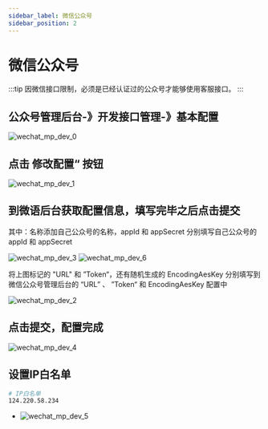 ```yaml
---
sidebar_label: 微信公众号
sidebar_position: 2
---
```


# 微信公众号

:::tip
因微信接口限制，必须是已经认证过的公众号才能够使用客服接口。
:::

## 公众号管理后台-》开发接口管理-》基本配置

![wechat_mp_dev_0](/img/wechatmp/wechat_mp_dev_0.png)

## 点击 修改配置“ 按钮

![wechat_mp_dev_1](/img/wechatmp/wechat_mp_dev_1.png)

## 到微语后台获取配置信息，填写完毕之后点击提交

其中：名称添加自己公众号的名称，appId 和 appSecret 分别填写自己公众号的 appId 和 appSecret

![wechat_mp_dev_3](/img/wechatmp/wechat_mp_dev_3.png)
![wechat_mp_dev_6](/img/wechatmp/wechat_mp_dev_6.png)

将上图标记的 "URL" 和 ”Token“，还有随机生成的 EncodingAesKey 分别填写到微信公众号管理后台的 “URL” 、 ”Token“ 和 EncodingAesKey 配置中

![wechat_mp_dev_2](/img/wechatmp/wechat_mp_dev_2.png)

## 点击提交，配置完成

![wechat_mp_dev_4](/img/wechatmp/wechat_mp_dev_4.png)

## 设置IP白名单

```bash
# IP白名单
124.220.58.234
```

- ![wechat_mp_dev_5](/img/wechatmp/wechat_mp_dev_5.png)
